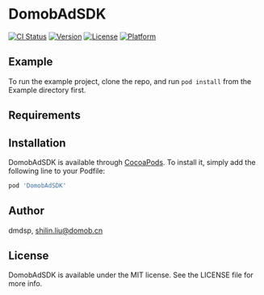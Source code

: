 # DomobAdSDK

[![CI Status](https://img.shields.io/travis/dmdsp/DomobAdSDK.svg?style=flat)](https://travis-ci.org/dmdsp/DomobAdSDK)
[![Version](https://img.shields.io/cocoapods/v/DomobAdSDK.svg?style=flat)](https://cocoapods.org/pods/DomobAdSDK)
[![License](https://img.shields.io/cocoapods/l/DomobAdSDK.svg?style=flat)](https://cocoapods.org/pods/DomobAdSDK)
[![Platform](https://img.shields.io/cocoapods/p/DomobAdSDK.svg?style=flat)](https://cocoapods.org/pods/DomobAdSDK)

## Example

To run the example project, clone the repo, and run `pod install` from the Example directory first.

## Requirements

## Installation

DomobAdSDK is available through [CocoaPods](https://cocoapods.org). To install
it, simply add the following line to your Podfile:

```ruby
pod 'DomobAdSDK'
```

## Author

dmdsp, shilin.liu@domob.cn

## License

DomobAdSDK is available under the MIT license. See the LICENSE file for more info.
